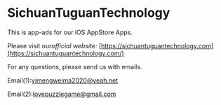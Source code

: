 # SichuanTuguanTechnology

This is app-ads for our iOS AppStore Apps.

Please visit our*official website:* [https://sichuantuguantechnology.com](https://sichuantuguantechnology.com/)

For any questions, please send us with emails.

Email(1):[yimengweima2020@yeah.net](yimengweima2020@yeah.net)

Email(2):lovepuzzlegame@gmail.com
